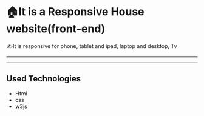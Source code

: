 <h1>🏠It is a Responsive House website(front-end)</h1> 

<p>✍️It is responsive for phone, tablet and ipad, laptop and desktop, Tv</p>

---

---

## Used Technologies
- Html
- css
- w3js
